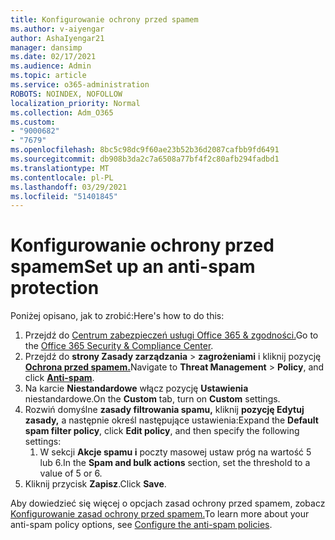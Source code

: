 ```yaml
---
title: Konfigurowanie ochrony przed spamem
ms.author: v-aiyengar
author: AshaIyengar21
manager: dansimp
ms.date: 02/17/2021
ms.audience: Admin
ms.topic: article
ms.service: o365-administration
ROBOTS: NOINDEX, NOFOLLOW
localization_priority: Normal
ms.collection: Adm_O365
ms.custom:
- "9000682"
- "7679"
ms.openlocfilehash: 8bc5c98dc9f60ae23b52b36d2087cafbb9fd6491
ms.sourcegitcommit: db908b3da2c7a6508a77bf4f2c80afb294fadbd1
ms.translationtype: MT
ms.contentlocale: pl-PL
ms.lasthandoff: 03/29/2021
ms.locfileid: "51401845"
---
```

# <a name="set-up-an-anti-spam-protection"></a><span data-ttu-id="611a1-102">Konfigurowanie ochrony przed spamem</span><span class="sxs-lookup"><span data-stu-id="611a1-102">Set up an anti-spam protection</span></span>

<span data-ttu-id="611a1-103">Poniżej opisano, jak to zrobić:</span><span class="sxs-lookup"><span data-stu-id="611a1-103">Here's how to do this:</span></span>

1. <span data-ttu-id="611a1-104">Przejdź do [Centrum zabezpieczeń usługi Office 365 & zgodności.](https://go.microsoft.com/fwlink/p/?linkid=2077143)</span><span class="sxs-lookup"><span data-stu-id="611a1-104">Go to the [Office 365 Security & Compliance Center](https://go.microsoft.com/fwlink/p/?linkid=2077143).</span></span>
1. <span data-ttu-id="611a1-105">Przejdź do **strony Zasady zarządzania**  >  **zagrożeniami** i kliknij pozycję **[Ochrona przed spamem.](https://go.microsoft.com/fwlink/p/?linkid=2077143)**</span><span class="sxs-lookup"><span data-stu-id="611a1-105">Navigate to **Threat Management** > **Policy**, and click **[Anti-spam](https://go.microsoft.com/fwlink/p/?linkid=2077143)**.</span></span>
1. <span data-ttu-id="611a1-106">Na karcie **Niestandardowe** włącz pozycję **Ustawienia** niestandardowe.</span><span class="sxs-lookup"><span data-stu-id="611a1-106">On the **Custom** tab, turn on **Custom** settings.</span></span>
1. <span data-ttu-id="611a1-107">Rozwiń domyślne **zasady filtrowania spamu,** kliknij **pozycję Edytuj zasady,** a następnie określ następujące ustawienia:</span><span class="sxs-lookup"><span data-stu-id="611a1-107">Expand the **Default spam filter policy**,  click **Edit policy**, and then specify the following settings:</span></span>
    1. <span data-ttu-id="611a1-108">W sekcji **Akcje spamu i** poczty masowej ustaw próg na wartość 5 lub 6.</span><span class="sxs-lookup"><span data-stu-id="611a1-108">In the **Spam and bulk actions** section, set the threshold to a value of 5 or 6.</span></span>
1. <span data-ttu-id="611a1-109">Kliknij przycisk **Zapisz**.</span><span class="sxs-lookup"><span data-stu-id="611a1-109">Click **Save**.</span></span>

<span data-ttu-id="611a1-110">Aby dowiedzieć się więcej o opcjach zasad ochrony przed spamem, zobacz [Konfigurowanie zasad ochrony przed spamem.](https://go.microsoft.com/fwlink/?linkid=2092051)</span><span class="sxs-lookup"><span data-stu-id="611a1-110">To learn more about your anti-spam policy options, see [Configure the anti-spam policies](https://go.microsoft.com/fwlink/?linkid=2092051).</span></span>
